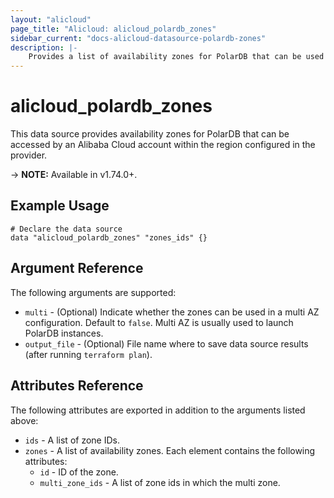 ```yaml
---
layout: "alicloud"
page_title: "Alicloud: alicloud_polardb_zones"
sidebar_current: "docs-alicloud-datasource-polardb-zones"
description: |-
    Provides a list of availability zones for PolarDB that can be used by an Alibaba Cloud account.
---
```


# alicloud\_polardb\_zones

This data source provides availability zones for PolarDB that can be accessed by an Alibaba Cloud account within the region configured in the provider.

-> **NOTE:** Available in v1.74.0+.

## Example Usage

```
# Declare the data source
data "alicloud_polardb_zones" "zones_ids" {}
```

## Argument Reference

The following arguments are supported:

* `multi` - (Optional) Indicate whether the zones can be used in a multi AZ configuration. Default to `false`. Multi AZ is usually used to launch PolarDB instances.
* `output_file` - (Optional) File name where to save data source results (after running `terraform plan`).

## Attributes Reference

The following attributes are exported in addition to the arguments listed above:

* `ids` - A list of zone IDs.
* `zones` - A list of availability zones. Each element contains the following attributes:
  * `id` - ID of the zone.
  * `multi_zone_ids` - A list of zone ids in which the multi zone.